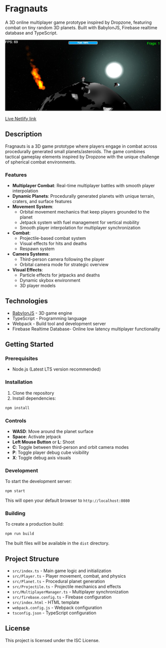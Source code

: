 # Fragnauts

A 3D online multiplayer game prototype inspired by Dropzone, featuring combat on tiny random 3D planets. Built with BabylonJS, Firebase realtime database and TypeScript.

![](screenshot.jpg)

[Live Netlify link](https://fragnauts.netlify.app/) 

## Description

Fragnauts is a 3D game prototype where players engage in combat across procedurally generated small planets/asteroids. The game combines tactical gameplay elements inspired by Dropzone with the unique challenge of spherical combat environments.

### Features

- **Multiplayer Combat**: Real-time multiplayer battles with smooth player interpolation
- **Dynamic Planets**: Procedurally generated planets with unique terrain, craters, and surface features
- **Movement System**:
  - Orbital movement mechanics that keep players grounded to the planet
  - Jetpack system with fuel management for vertical mobility
  - Smooth player interpolation for multiplayer synchronization
- **Combat**:
  - Projectile-based combat system
  - Visual effects for hits and deaths
  - Respawn system
- **Camera Systems**:
  - Third-person camera following the player
  - Orbital camera mode for strategic overview
- **Visual Effects**:
  - Particle effects for jetpacks and deaths
  - Dynamic skybox environment
  - 3D player models

## Technologies

- [BabylonJS](https://www.babylonjs.com/) - 3D game engine
- TypeScript - Programming language
- Webpack - Build tool and development server
- Firebase Realtime Database- Online low latency multiplayer functionality

## Getting Started

### Prerequisites

- Node.js (Latest LTS version recommended)

### Installation

1. Clone the repository
2. Install dependencies:
```bash
npm install
```

### Controls

- **WASD**: Move around the planet surface
- **Space**: Activate jetpack
- **Left Mouse Button** or **L**: Shoot
- **C**: Toggle between third-person and orbit camera modes
- **P**: Toggle player debug cube visibility
- **X**: Toggle debug axis visuals

### Development

To start the development server:
```bash
npm start
```
This will open your default browser to `http://localhost:8080`

### Building

To create a production build:
```bash
npm run build
```
The built files will be available in the `dist` directory.

## Project Structure

- `src/index.ts` - Main game logic and initialization
- `src/Player.ts` - Player movement, combat, and physics
- `src/Planet.ts` - Procedural planet generation
- `src/Projectile.ts` - Projectile mechanics and effects
- `src/MultiplayerManager.ts` - Multiplayer synchronization
- `src/firebase.config.ts` - Firebase configuration
- `src/index.html` - HTML template
- `webpack.config.js` - Webpack configuration
- `tsconfig.json` - TypeScript configuration

## License

This project is licensed under the ISC License.